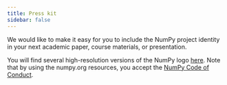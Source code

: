 ```yaml
---
title: Press kit
sidebar: false
---
```


We would like to make it easy for you to include the NumPy project identity in your next academic paper, course materials, or presentation.

You will find several high-resolution versions of the NumPy logo [here](https://github.com/numpy/numpy/tree/main/branding/logo). Note that by using the numpy.org resources, you accept the [NumPy Code of Conduct](/code-of-conduct).
